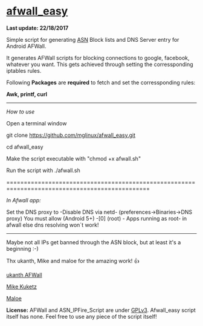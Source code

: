# [afwall_easy](https://github.com/mglinux/afwall_easy)

**Last update: 22/18/2017**

Simple script for generating [ASN](https://en.wikipedia.org/wiki/Autonomous_system_(Internet)) Block lists and DNS Server entry for Android AFWall.

It generates AFWall scripts for blocking connections to google, facebook, whatever you want.
This gets achieved through setting the corressponding iptables rules.

Following **Packages** are **required** to fetch and set the corressponding rules:

**Awk, printf, curl**

_______________________________________________________________________________________________

*How to use*

Open a terminal window

git clone https://github.com/mglinux/afwall_easy.git

cd afwall_easy

Make the script executable with "chmod +x afwall.sh"

Run the script with ./afwall.sh

===============================================================================================

*In Afwall app:*

Set the DNS proxy to -Disable DNS via netd- (preferences->Binaries->DNS proxy)
You must allow (Android 5+) -[0] (root) - Apps running as root- in afwall else dns resolving won´t work!


_______________________________________________________________________________________________
Maybe not all IPs get banned through the ASN block, but at least it's a beginning :-)


Thx ukanth, Mike and maloe for the amazing work! :+1:


[ukanth AFWall](https://github.com/ukanth/afwall)  			  

[Mike Kuketz](https://www.kuketz-blog.de/)

[Maloe](https://notabug.org/maloe/ASN_IPFire_Script) 


**License:** AFWall and ASN_IPFire_Script are under [GPLv3](https://www.gnu.org/licenses/gpl.html). Afwall_easy script itself has none. Feel free to use any piece of the script itself!

